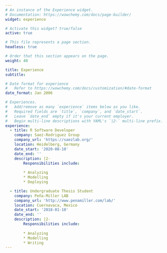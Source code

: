 ```yaml
---
# An instance of the Experience widget.
# Documentation: https://wowchemy.com/docs/page-builder/
widget: experience

# Activate this widget? true/false
active: true

# This file represents a page section.
headless: true

# Order that this section appears on the page.
weight: 40

title: Experience
subtitle:

# Date format for experience
#   Refer to https://wowchemy.com/docs/customization/#date-format
date_format: Jan 2006

# Experiences.
#   Add/remove as many `experience` items below as you like.
#   Required fields are `title`, `company`, and `date_start`.
#   Leave `date_end` empty if it's your current employer.
#   Begin multi-line descriptions with YAML's `|2-` multi-line prefix.
experience:
  - title: R Software Developer
    company: Saez-Rodriguez Group
    company_url: 'https://saezlab.org/'
    location: Heidelberg, Germany
    date_start: '2020-08-10'
    date_end: ''
    description: |2-
        Responsibilities include:
        
        * Analyzing
        * Modelling
        * Deploying

  - title: Undergraduate Thesis Student
    company: Peña-Miller LAB
    company_url: 'http://www.penamiller.com/lab/'
    location: Cuernavaca, Mexico
    date_start: '2018-01-10'
    date_end: ''
    description: |2-
        Responsibilities include:
        
        * Analyzing
        * Modelling
        * Writing
---
```

